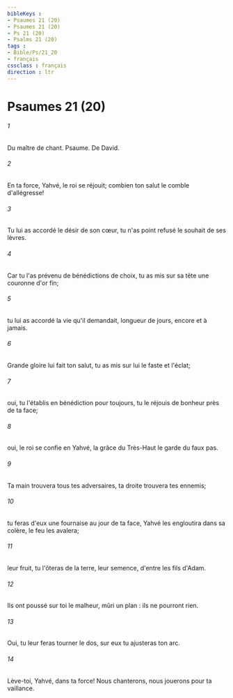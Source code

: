 ```yaml
---
bibleKeys : 
- Psaumes 21 (20)
- Psaumes 21 (20)
- Ps 21 (20)
- Psalms 21 (20)
tags : 
- Bible/Ps/21_20
- français
cssclass : français
direction : ltr
---
```


# Psaumes 21 (20)

###### 1
Du maître de chant. Psaume. De David.
###### 2
En ta force, Yahvé, le roi se réjouit; combien ton salut le comble d'allégresse!
###### 3
Tu lui as accordé le désir de son cœur, tu n'as point refusé le souhait de ses lèvres.
###### 4
Car tu l'as prévenu de bénédictions de choix, tu as mis sur sa tête une couronne d'or fin;
###### 5
tu lui as accordé la vie qu'il demandait, longueur de jours, encore et à jamais.
###### 6
Grande gloire lui fait ton salut, tu as mis sur lui le faste et l'éclat;
###### 7
oui, tu l'établis en bénédiction pour toujours, tu le réjouis de bonheur près de ta face;
###### 8
oui, le roi se confie en Yahvé, la grâce du Très-Haut le garde du faux pas.
###### 9
Ta main trouvera tous tes adversaires, ta droite trouvera tes ennemis;
###### 10
tu feras d'eux une fournaise au jour de ta face, Yahvé les engloutira dans sa colère, le feu les avalera;
###### 11
leur fruit, tu l'ôteras de la terre, leur semence, d'entre les fils d'Adam.
###### 12
Ils ont poussé sur toi le malheur, mûri un plan : ils ne pourront rien.
###### 13
Oui, tu leur feras tourner le dos, sur eux tu ajusteras ton arc.
###### 14
Lève-toi, Yahvé, dans ta force! Nous chanterons, nous jouerons pour ta vaillance.
